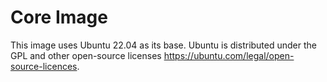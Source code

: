 # Core Image

This image uses Ubuntu 22.04 as its base. Ubuntu is distributed under the GPL and other open-source licenses https://ubuntu.com/legal/open-source-licences.

